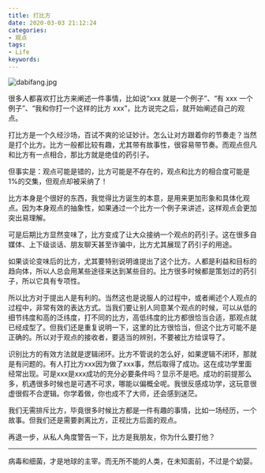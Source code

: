 ```yaml
---
title: 打比方
date: 2020-03-03 21:12:24
categories:
- 观点
tags:
- Life
keywords:
---
```


![dabifang.jpg](https://s2.ax1x.com/2020/03/11/8En5L9.png)

很多人都喜欢打比方来阐述一件事情，比如说“xxx 就是一个例子”、“有 xxx 一个例子”、“我和你打一个这样的比方 xxx”，比方说完之后，就开始阐述自己的观点。

打比方是一个久经沙场，百试不爽的论证妙计。怎么让对方跟着你的节奏走？当然是打个比方。比方一般都比较有趣，尤其带有故事性，很容易带节奏。而观点但凡和比方有一点相合，那比方就是绝佳的药引子。

但事实是：观点可能是错的，比方可能是不存在的，观点和比方的相合度可能是1%的交集，但观点却被采纳了！

<!-- more -->
比方本身是个很好的东西，我觉得比方诞生的本意，是用来更加形象和具体化观点。因为本身观点的抽象性，如果通过一个比方一个例子来讲述，这样观点会更加突出易理解。

可是后期比方显然变味了，比方变成了让大众接纳一个观点的药引子。这在很多自媒体、上下级谈话、朋友聊天甚至诈骗中，比方尤其展现了药引子的用途。

如果谈论变味后的比方，尤其要特别说明谁提出了这个比方。人都是利益和目标的趋向体，所以人总会用某些途径来达到某些目的。比方很多时候都是策划过的药引子，所以它具有专项性。

所以比方对于提出人是有利的。当然这也是说服人的过程中，或者阐述个人观点的过程中，非常有效的表达方式。当我们要让别人同意某个观点的时候，可以从低的细节纬度和高的泛纬度，打不同的比方，高低纬度的比方都很恰当合适，那观点就已经成型了。但我们还是重复说明一下，这里的比方很恰当，但这个比方可能不是正确的。所以对于观点的接收者，要适当的辨别，不要被比方给误导了。

识别比方的有效方法就是逻辑闭环。比方不管说的怎么好，如果逻辑不闭环，那就是有问题的。有人打比方xxx因为做了xxx事，然后取得了成功。这在成功学里面经常出现。可是xxx是xxx成功的充分必要条件吗？显示不是吧。成功的前提那么多，机遇很多时候也是可遇不可求，哪能以偏概全呢。我很反感成功学，这玩意很虚很假不合逻辑。你学着做，你也成不了大师，还会感到迷茫。

我们无需排斥比方，毕竟很多时候比方都是一件有趣的事情，比如一场经历，一个故事。但我们还是需要剥离比方，正视比方后面的观点。

再退一步，从私人角度警告一下，比方是我朋友，你为什么要打他？

___

病毒和细菌，才是地球的主宰。而无所不能的人类，在未知面前，不过是个幼婴。